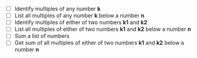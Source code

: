 - [ ] Identify multiples of any number **k**
- [ ] List all multiples of any number **k** below a number **n**
- [ ] Identify multiples of either of two numbers **k1** and **k2**
- [ ] List all multiples of either of two numbers **k1** and **k2** below a number **n**
- [ ] Sum a list of numbers
- [ ] Get sum of all multiples of either of two numbers **k1** and **k2** below a number **n**
